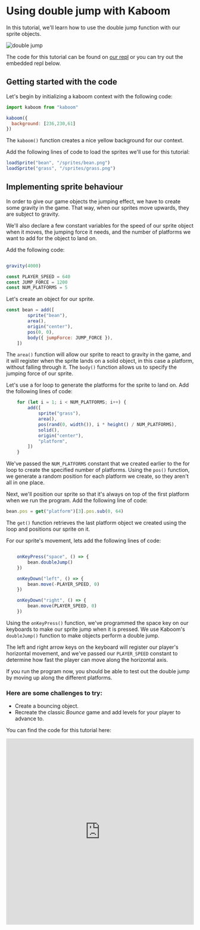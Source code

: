 # Using double jump with Kaboom

In this tutorial, we'll learn how to use the double jump function with our sprite objects.

![double jump](double-jump.png)

The code for this tutorial can be found on [our repl](https://replit.com/@ritza/double-jump) or you can try out the embedded repl below.

## Getting started with the code

Let's begin by initializing a kaboom context with the following code:

```javascript
import kaboom from "kaboom"

kaboom({
  background: [236,230,61]
})
```

The `kaboom()` function creates a nice yellow background for our context. 

Add the following lines of code to load the sprites we'll use for this tutorial:

```javascript
loadSprite("bean", "/sprites/bean.png")
loadSprite("grass", "/sprites/grass.png")
```

## Implementing sprite behaviour

In order to give our game objects the jumping effect, we have to create some gravity in the game. That way, when our sprites move upwards, they are subject to gravity.

We'll also declare a few constant variables for the speed of our sprite object when it moves, the jumping force it needs, and the number of platforms we want to add for the object to land on.

Add the following code:

```javascript

gravity(4000)

const PLAYER_SPEED = 640
const JUMP_FORCE = 1200
const NUM_PLATFORMS = 5

```

Let's create an object for our sprite.

```javascript
const bean = add([
		sprite("bean"),
		area(),
		origin("center"),
		pos(0, 0),
		body({ jumpForce: JUMP_FORCE }),
	])
```

The `area()` function will allow our sprite to react to gravity in the game, and it will register when the sprite lands on a solid object, in this case a platform, without falling through it. The `body()` function allows us to specify the jumping force of our sprite.

Let's use a for loop to generate the platforms for the sprite to land on. Add the following lines of code:

```javascript
	for (let i = 1; i < NUM_PLATFORMS; i++) {
		add([
			sprite("grass"),
			area(),
			pos(rand(0, width()), i * height() / NUM_PLATFORMS),
			solid(),
			origin("center"),
			"platform",
		])
	}
```

We've passed the `NUM_PLATFORMS` constant that we created earlier to the for loop to create the specified number of platforms. Using the `pos()` function, we generate a random position for each platform we create, so they aren't all in one place.

Next, we'll position our sprite so that it's always on top of the first platform when we run the program. Add the following line of code:

```javascript
bean.pos = get("platform")[3].pos.sub(0, 64)
```

The `get()` function retrieves the last platform object we created using the loop and positions our sprite on it.

For our sprite's movement, lets add the following lines of code:

```javascript

	onKeyPress("space", () => {
		bean.doubleJump()
	})

	onKeyDown("left", () => {
		bean.move(-PLAYER_SPEED, 0)
	})

	onKeyDown("right", () => {
		bean.move(PLAYER_SPEED, 0)
	})
```

Using the `onKeyPress()` function, we've programmed the space key on our keyboards to make our sprite jump when it is pressed. We use Kaboom's `doubleJump()` function to make objects perform a double jump.

The left and right arrow keys on the keyboard will register our player's horizontal movement, and we've passed our `PLAYER_SPEED` constant to determine how fast the player can move along the horizontal axis.

If you run the program now, you should be able to test out the double jump by moving up along the different platforms.

### Here are some challenges to try:

* Create a bouncing object.
* Recreate the classic *Bounce* game and add levels for your player to advance to.

You can find the code for this tutorial here:

<iframe frameborder="0" width="100%" height="500px" src="https://replit.com/@ritza/double-jump?embed=true"></iframe>
